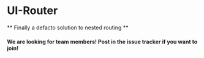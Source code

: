 # UI-Router

** Finally a defacto solution to nested routing **

#### We are looking for team members! Post in the issue tracker if you want to join!
